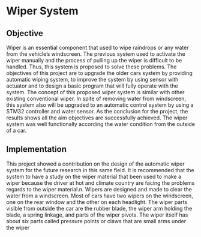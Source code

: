# Wiper System

## Objective

 Wiper is an essential component that used to wipe raindrops or any water from the vehicle’s windscreen. The previous system
used to activate the wiper manually and the process of pulling up the wiper is difficult to be handled. Thus, this system is
proposed to solve these problems. The objectives of this project are to upgrade the older cars system by providing automatic
wiping system, to improve the system by using sensor with actuator and to design a basic program that will fully operate with
the system. The concept of this proposed wiper system is similar with other existing conventional wiper. In spite of removing
water from windscreen, this system also will be upgraded to an automatic control system by using a STM32
controller and water sensor. As the conclusion for the project, the results shows all the aim
objectives are successfully achieved. The wiper system was well functionally according the water condition from the outside of a
car. 

## Implementation

 This project showed a contribution on the design of the automatic wiper system for the future research in this same field. It
is recommended that the system to have a study on the wiper material that been used to make a wiper because the driver at hot
and climate country are facing the problems regards to the wiper material.n. Wipers are designed
and made to clear the water from a windscreen. Most of cars have two wipers on the windscreen, one on the rear
window and the other on each headlight. The wiper parts visible from outside the car are the rubber blade, the wiper
arm holding the blade, a spring linkage, and parts of the wiper pivots. The wiper itself has about six parts called pressure points or claws that are small arms under the wiper







